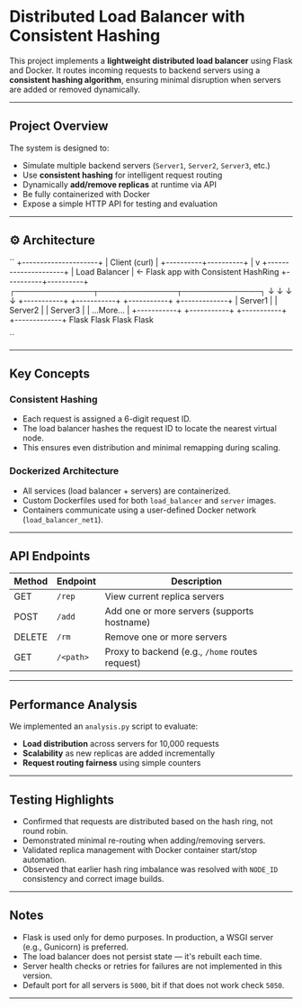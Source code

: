 # Distributed Load Balancer with Consistent Hashing

This project implements a **lightweight distributed load balancer** using Flask and Docker. It routes incoming requests to backend servers using a **consistent hashing algorithm**, ensuring minimal disruption when servers are added or removed dynamically.

---

## Project Overview

The system is designed to:

- Simulate multiple backend servers (`Server1`, `Server2`, `Server3`, etc.)
- Use **consistent hashing** for intelligent request routing
- Dynamically **add/remove replicas** at runtime via API
- Be fully containerized with Docker
- Expose a simple HTTP API for testing and evaluation

---

## ⚙️ Architecture
``
                 +---------------------+
                 |     Client (curl)   |
                 +----------+----------+
                            |
                            v
                 +---------------------+
                 |   Load Balancer     |  ← Flask app with Consistent HashRing
                 +----------+----------+
        ┌──────────────┬──────────────┬──────────────┐
        ↓              ↓              ↓              ↓
 +-----------+  +-----------+  +-----------+   +-------------+
 |  Server1  |  |  Server2  |  |  Server3  |   |  ...More...  |
 +-----------+  +-----------+  +-----------+   +-------------+
     Flask         Flask         Flask           Flask

``

---

## Key Concepts

### Consistent Hashing
- Each request is assigned a 6-digit request ID.
- The load balancer hashes the request ID to locate the nearest virtual node.
- This ensures even distribution and minimal remapping during scaling.

### Dockerized Architecture
- All services (load balancer + servers) are containerized.
- Custom Dockerfiles used for both `load_balancer` and `server` images.
- Containers communicate using a user-defined Docker network (`load_balancer_net1`).

---

## API Endpoints

| Method | Endpoint           | Description                                      |
|--------|--------------------|--------------------------------------------------|
| GET    | `/rep`             | View current replica servers                    |
| POST   | `/add`             | Add one or more servers (supports hostname)     |
| DELETE | `/rm`              | Remove one or more servers                      |
| GET    | `/<path>`          | Proxy to backend (e.g., `/home` routes request) |

---

## Performance Analysis

We implemented an `analysis.py` script to evaluate:

- **Load distribution** across servers for 10,000 requests
- **Scalability** as new replicas are added incrementally
- **Request routing fairness** using simple counters

---

## Testing Highlights

- Confirmed that requests are distributed based on the hash ring, not round robin.
- Demonstrated minimal re-routing when adding/removing servers.
- Validated replica management with Docker container start/stop automation.
- Observed that earlier hash ring imbalance was resolved with `NODE_ID` consistency and correct image builds.

---

## Notes

- Flask is used only for demo purposes. In production, a WSGI server (e.g., Gunicorn) is preferred.
- The load balancer does not persist state — it's rebuilt each time.
- Server health checks or retries for failures are not implemented in this version.
- Default port for all servers is `5000`, bit if that does not work check `5050`.

---


